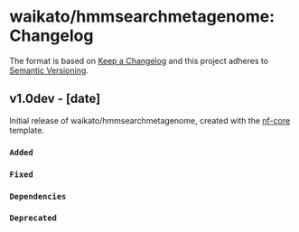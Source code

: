 # waikato/hmmsearchmetagenome: Changelog

The format is based on [Keep a Changelog](https://keepachangelog.com/en/1.0.0/)
and this project adheres to [Semantic Versioning](https://semver.org/spec/v2.0.0.html).

## v1.0dev - [date]

Initial release of waikato/hmmsearchmetagenome, created with the [nf-core](https://nf-co.re/) template.

### `Added`

### `Fixed`

### `Dependencies`

### `Deprecated`
